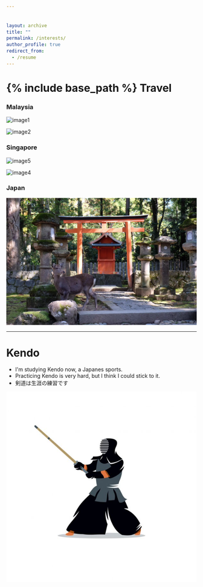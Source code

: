 ```yaml
---


layout: archive
title: ""
permalink: /interests/
author_profile: true
redirect_from:
  - /resume
---
```


{% include base_path %}
Travel
=======


### Malaysia

![image1](images/image1.JPG)



![image2](images/image2.JPG)



### Singapore

![image5](images/image5.JPG)



![image4](images/image4.JPG)



### Japan

![image3](images/image3.jpg)


----

Kendo
=======
- I'm studying Kendo now, a Japanes sports.
- Practicing Kendo is very hard, but I think I could stick to it.
- 剣道は生涯の練習です

 ![kendo](images/kendo.jpg)
